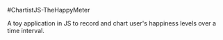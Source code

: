 #ChartistJS-TheHappyMeter

A toy application in JS to record and chart user's happiness levels over a time interval. 
